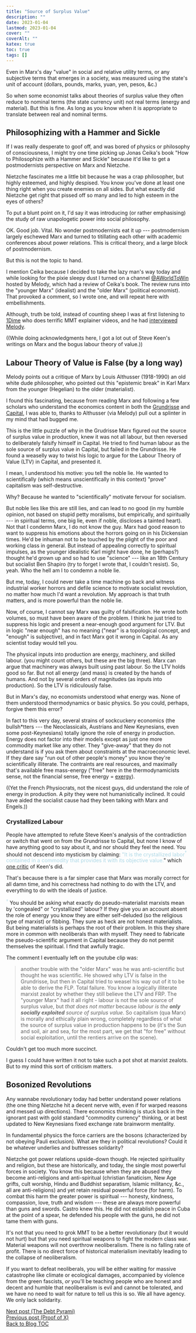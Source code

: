 ```yaml
---
title: "Source of Surplus Value"
description: ""
date: 2023-01-04
lastmod: 2023-01-04
cover: ""
coverAlt: ""
katex: true
toc: true
tags: []
---
```


Even in Marx's day "value" in social and relative utility terms, or any subjective terms 
that emerges in a  society, was measured using the state's unit of account (dollars, 
pounds, marks, yuan, yen, pesos, &c.)

So when some economist talks about theories of surplus value they often reduce to 
nominal terms (the state currency unit) not real terms (energy and material).
But this is fine. As long as you know when it is appropriate to translate between real 
and nominal terms.


## Philosophizing with a Hammer and Sickle

If I was really desperate to goof off, and was bored of physics or philosophy of 
consciousness, I might try one time picking up Jonas Ceika's book "How to Philosophize 
with a Hammer and Sickle" because it'd like to get a postmodernists perspective on 
Marx and Nietzche.

Nietzche fascinates me a little bit because he was a crap philosopher, but highly 
esteemed, and highly despised. You know you've done at least one thing right when you 
create enemies on all sides. But what exactly did Nietzche get right that pissed off 
so many and led to high esteem in the eyes of others?

To put a blunt point on it, I'd say it was introducing (or rather emphasising) the 
study of raw unapologetic power into social philosophy.

OK. Good job. Vital. No wonder postmodernists eat it up --- postmodernism largely 
eschewed Marx and turned to titillating each other with academic conferences about 
power relations. This is critical theory, and a large block of postmodernism.

But this is not the topic to hand.

I mention Ceika because I decided to take the lazy man's way today and while looking 
for the pixie sleepy dust I turned on a channel 
[@AWorldToWin](https://www.youtube.com/@AWorldtoWin) hosted by Melody, which had a 
review of Ceika's book. The review runs into the "younger Marx" (idealist) and the "older 
Marx" (political economist). That provoked a comment, so I wrote one, and will repeat 
here with embellishments.

Although, truth be told, instead of counting sheep I was at first listening to 
[1Dime](https://www.youtube.com/watch?v=tmMJbwE8j98) 
 who does terrific MMT explainer videos, and he had 
[interviewed Melody](https://www.youtube.com/watch?v=pax-zns-RnI&list=PLyytc2-LIrN76QbCkj4Y6w65OAgpyIuRg).

((While doing acknowledgments here, I got a lot out of Steve Keen's writings on 
Marx and the bogus labour theory of value.))

## Labour Theory of Value is False (by a long way)

Melody points out a critique of Marx by Louis Althusser (1918-1990) an old white dude 
philosopher, who pointed out this "epistemic break" in Karl Marx from the younger 
(Hegelian) to the older (materialist).

I found this fascinating, because from reading Marx and following a few scholars who 
understand the economics content in both the 
[Grundrisse](https://www.marxists.org/archive/marx/works/1857/grundrisse/) and 
[Capital](https://libcom.org/article/capital-karl-marx), I was able to, thanks to 
Althusser (via Melody) pull out a splinter in my mind that had bugged me.

This is the little puzzle of why in the Grudrisse Marx figured out the source of 
surplus value in production, knew it was not all labour, but then reversed to 
deliberately falsify himself in Capital.
He tried to find human labour as the sole source of surplus value in Capital, 
but failed in the Grundrisse. He found a weaselly way to twist his logic to argue for 
the Labour Theory of Value (LTV) in Capital, and presented it. 

I mean, I understood his motive: you tell the noble lie.
He wanted to scientifically (which means unscientifically in this context) "prove" 
capitalism was self-destructive.

Why? Because he wanted to "scientifically" motivate fervour for socialism.

But noble lies like this are still lies, and can lead to no good (in my humble 
opinion, not based on stupid petty moralisms, but empirically, and spiritually --- in 
spiritual terms, one big lie, even if noble, discloses a tainted heart).
Not that I condemn Marx, I do not know the guy. Marx had good reason to want to 
suppress his emotions about the horrors going on in his Dickensian times. He'd be 
inhuman not to be touched by the plight of the poor and working class in general. But 
instead of appealing correctly to spiritual impulses, as the younger idealistic Karl 
might have done, he (perhaps?) thought he'd grown up and so had to use "science" 
--- like an 18th Century but socialist Ben Shapiro (try to forget I wrote that, 
I couldn't resist).
So, yeah. Who the hell am I to condemn a noble lie.

But me, today, I could never take a time machine go back and witness industrial 
worker horrors and defile science to motivate  socialist revolution, no matter how 
much I'd want a revolution. My approach is that truth matters, and is more powerful 
than the noble lie.

Now, of course, I cannot say Marx was guilty of falsification. He wrote both volumes, 
so must have been aware of the problem. I think he just tried to suppress his logic 
and present a near-enough good argument for LTV. But in logic "near enough" has no 
meaning ("near" is a topological concept, and "enough" is subjective), and in fact 
Marx got it wrong in Capital. As any scientist today would tell you.

The physical inputs into production are energy, machinery, and skilled labour. (you 
might count others, but these are the big three). Marx can argue that machinery was 
always built using past labour. So the LTV holds good so far. But not all energy (and 
mass) is created by the hands of humans. And not by several orders of magnitudes (as 
inputs 
into production). So the LTV is ridiculously false.

But in Marx's day, no economists understood what energy was. None of them understood 
thermodynamics or basic physics. So you could, perhaps, forgive them this error? 

In fact to this very day, several strains of sockcuckery economics (the bullsh*tters 
--- the Neoclassicals, Austrians and New Keynesians, even some post-Keynesians) 
totally ignore the role of energy in production. Energy does not factor into their 
models except as just one more commodity market like any other. They "give-away" 
that they do not understand is if you ask them about constraints at the macroeconomic level. If they dare say "run out of other people's money" you know they're scientifically illiterate. The contraints are real resources, and maximally that's available free mass-energy ("free" here in the thermodynamicists sense, not the financial sense, free energy = [exergy](https://en.wikipedia.org/wiki/Exergy)).

((Yet the French Physiocrats, not the nicest guys, did understand the role of energy in production. A pity they were not humanistically inclined. It could have aided the socialist cause had they been talking with Marx and Engels.))

### Crystallized Labour

People have attempted to refute Steve Keen's analysis of the contradiction or switch 
that went on from the Grundrisse to Capital, but none I know of have anything good to 
say about it, and nor should they feel the need. You should not descend into 
mysticism by claiming: <span style="color: lightblue;">
"It is the crystallized labor${}^\dagger$ contained in a commodity that provides it 
with its objective value.</span>" which 
[one critic](https://mmaluff.com/2012/11/02/in-defense-of-the-labor-theory-of-value/) of 
Keen's did.

That's because there is a far simpler case that Marx was morally correct for all 
damn time, and his correctness had nothing to do with the LTV, and everything to do 
with the ideals of justice.

<span style="color: lightblue;">${}^\dagger$</span> You should be asking what 
exactly do pseudo-materialist marxists mean by 'congealed" or "crystallized" labour? 
If they give you an account absent the role of energy you know they are either 
self-deluded (so the religious type of marxist) or fibbing. They sure as heck are not 
honest materialists. But being materialists is perhaps the root of their problem. In 
this they share more in common with neoliberals than with myself. They need to 
fabricate the pseudo-scientific argument in Capital because they do not permit 
themselves the spiritual. I find that awfully tragic.

The comment I eventually left on the youtube clip was:

> another trouble with the "older Marx" was he was anti-scientific but thought he was 
scientific. He showed why LTV is false in the Grundrisse, but then in Capital tried 
to weasel his way out of it to be able to derive the FLP. Total failure. You know a 
logically illiterate marxist zealot by whether they still believe the LTV and FRP. 
The "younger Marx" had it all right - labour is not the sole source of surplus value, 
but *that does not matter* because _labour is the **only socially exploited** source of 
surplus value_. So capitalism (qua Marx) is morally and ethically plain wrong, 
completely regardless of what the source of surplus value in production happens to be 
(it's the Sun and soil, air and sea, for the most part, we get that "for free" 
without social exploitation, until the rentiers arrive on the scene).

Couldn't get too much more succinct.

I guess I could have written it not to take such a pot shot at marxist zealots. But to 
my mind this sort of criticism matters.


## Bosonized Revolutions

Any wannabe revolutionary today had better understand power relations (the one thing 
Nietzche hit a decent nerve with, even if for warped reasons and messed up directions). 
There economics thinking is stuck back in the ignorant past with gold standard 
"commodity currency" thinking, or at best updated to New Keynesians fixed exchange rate 
brainworm mentality.

In fundamental physics the force carriers are the bosons (characterized by not 
obeying Pauli exclusion). What are they in political revolutions? Could it be 
whatever underlies and buttresses solidarity?

Nietzche got power relations upside-down though. He rejected spirituality and 
religion, but these are historically, and today, the single most powerful forces in 
society. You know this because when they are abused they become anti-religions and 
anti-spiritual  (christian fanaticism, New Age grifts, cult worship, Hindu and 
Buddhist separatism, Islamic militancy, &c., all are anti-religions) and yet retain 
residual powerful force (for 
harm). To combat this harm the greater power is spiritual --- honesty, kindness, 
compassion, love, truth and wisdom --- these are always more powerful than guns 
and swords. Castro knew this. He did not establish peace in Cuba at the point of 
a spear, he defended his people with the guns, he did not tame them with guns.

It's not that you need to grok MMT to be a better revolutionary (but it would not 
hurt) but that you need spiritual weapons to fight the modern class war. Material 
weapons will not overthrow neoliberalism. There is no falling rate of profit. There 
is no direct force of historical materialism inevitably leading to the 
collapse of neoliberalism.

If you want to defeat neoliberals, you will be either waiting for massive catastrophe 
like climate or ecological damages, accompanied by violence from the green fascists, 
*_or_* you'll be teaching people who are honest and decent and humble that 
neoliberalism is evil and cannot be tolerated, and we have no need to wait for nature 
to tell us this is so. We all have agency. We only lack solidarity.



[Next post (The Debt Pyrami)](../12_debt_pyramid)  
[Previous post (Proof of X)](../10_proof_of_x)  
[Back to Blog TOC](../)
